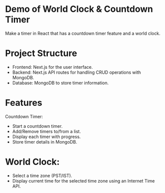 # Demo of World Clock & Countdown Timer
Make a timer in React that has a countdown timer feature and a world clock.

# Project Structure
- Frontend: Next.js for the user interface.
- Backend: Next.js API routes for handling CRUD operations with MongoDB.
- Database: MongoDB to store timer information.

# Features
Countdown Timer:

- Start a countdown timer.
- Add/Remove timers to/from a list.
- Display each timer with progress.
- Store timer details in MongoDB.

# World Clock:

- Select a time zone (PST/IST).
- Display current time for the selected time zone using an Internet Time API.